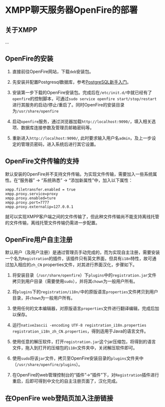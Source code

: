 # XMPP聊天服务器OpenFire的部署

## 关于XMPP

...

## OpenFire的安装

1. 直接前往OpenFire网站，下载`deb`安装包。

2. 先安装并配置Postgresql数据库，参考[PostgreSQL新手入门](http://www.ruanyifeng.com/blog/2013/12/getting_started_with_postgresql.html)。

3. 安装第一步下载的OpenFire安装包。完成后在`/etc/init.d/`中就已经有了`openfire`的控制脚本，可通过`sudo service openfire start/stop/restart`进行其服务的启动/停止/重启了。同时OpenFire的安装目录为`/usr/share/openfire`

4. 启动`openfire`服务，通过浏览器加载`http://localhost:9090/`，填入相关选项、数据库连接参数及管理员邮箱密码等。

5. 重新进入`http://localhost:9090/`, 此时要求输入用户名`admin`，及上一步设定的管理员密码，进入系统后进行其它设置。

## OpenFire文件传输的支持

默认安装的OpenFire并不支持文件传输。为实现文件传输，需要加入一些系统属性。在“服务器” -> “系统熟悉” -> “添加新属性”中，加入以下属性：

```
xmpp.filetransfer.enabled = true
xmpp.proxy.service=proxy
xmpp.proxy.enabled=ture
xmpp.proxy.port=7777
xmpp.proxy.externalip=127.0.0.1
```

就可以实现XMPP客户端之间的文件传输了，但此种文件传输尚不能支持离线托管的文件传输，离线托管文件传输仍需进一步配置。

## OpenFire用户自主注册

默认用户（及用户注册）是通过管理员手动完成的，而为实现自主注册，需要安装一个名为`Registration`的插件，该插件只有英文界面，但具有`i18n`特性，故可通过加入相应的`zh_CN` properties文件，对其进行界面汉化，步骤如下。

1. 将安装目录（`/usr/share/openfire`）下`plugins`中的`registration.jar`文件拷贝到用户目录（需要使用`sudo`），并将其`chown`为一般用户所有。

2. 将`plugins`下的`registration/i18n/`中的原版语言`properties`文件拷贝到用户目录，并`chown`为一般用户所有。

3. 使用任何的文本编辑器，对原版语言`properties`文件进行翻译编辑，完成后加以保存。

4. 运行`native2ascii -encoding UTF-8 registration_i18n.properties registration_i18n_zh_CN.properties`，得到适用于Java的语言文件。

5. 使用任意的解压软件，打开`registration.jar`这个jar压缩包，将得到的语言文件，拖入到打开的压缩包的`i18n`文件夹中，关闭解压软件即可。

6. 使用`sudo`将该`jar`文件，拷贝至OpenFire安装目录的`plugins`文件夹中（`/usr/share/openfire/plugins`）。

7. 在OpenFire的web管理控制台的“插件”->“插件”下，对`Registration`插件进行重启，后即可得到中文化的自主注册页面了，汉化完成。

## 在OpenFire web登陆页加入注册链接


